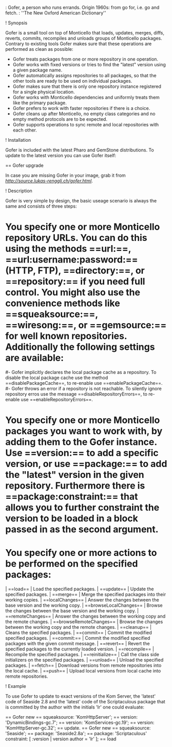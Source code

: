 : Gofer, a person who runs errands. Origin 1960s: from go for, i.e. go and fetch.: ''The New Oxford American Dictionary''! SynopsisGofer is a small tool on top of Monticello that loads, updates, merges, diffs, reverts, commits, recompiles and unloads groups of Monticello packages. Contrary to existing tools Gofer makes sure that these operations are performed as clean as possible:- Gofer treats packages from one or more repository in one operation.- Gofer works with fixed versions or tries to find the "latest" version using a given package name.- Gofer automatically assigns repositories to all packages, so that the other tools are ready to be used on individual packages.- Gofer makes sure that there is only one repository instance registered for a single physical location.- Gofer works with Monticello dependencies and uniformly treats them like the primary package.- Gofer prefers to work with faster repositories if there is a choice.- Gofer cleans up after Monticello, no empty class categories and no empty method protocols are to be expected.- Gofer supports operations to sync remote and local repositories with each other.! InstallationGofer is included with the latest Pharo and GemStone distributions. To update to the latest version you can use Gofer itself:== Gofer upgradeIn case you are missing Gofer in your image, grab it from *http://source.lukas-renggli.ch/gofer.html*.! DescriptionGofer is very simple by design, the basic useage scenario is always the same and consists of three steps:# You specify one or more Monticello repository URLs. You can do this using the methods ==url:==, ==url:username:password:== (HTTP, FTP), ==directory:==, or ==repository:== if you need full control. You might also use the convenience methods like ==squeaksource:==, ==wiresong:==, or ==gemsource:== for well known repositories. Additionally the following settings are available:#- Gofer implicitly declares the local package cache as a repository. To disable the local package cache use the method ==disablePackageCache==, to re-enable use ==enablePackageCache==.#- Gofer throws an error if a repository is not reachable. To silently ignore repository erros use the message ==disableRepositoryErrors==, to re-enable use ==enableRepositoryErrors==.# You specify one or more Monticello packages you want to work with, by adding them to the Gofer instance. Use ==version:== to add a specific version, or use ==package:== to add the "latest" version in the given repository. Furthermore there is ==package:constraint:== that allows you to further constraint the version to be loaded in a block passed in as the second argument.# You specify one or more actions to be performed on the specified packages:| ==load==	| Load the specified packages.| ==update==	| Update the specified packages.| ==merge==	| Merge the specified packages into their working copies.| ==localChanges==	| Answer the changes between the base version and the working copy.| ==browseLocalChanges==	| Browse the changes between the base version and the working copy.| ==remoteChanges==	| Answer the changes between the working copy and the remote changes.| ==browseRemoteChanges==	| Browse the changes between the working copy and the remote changes.| ==cleanup==	| Cleans the specified packages.| ==commit==	| Commit the modified specified packages.| ==commit:==	| Commit the modified specified packages with the given commit message.| ==revert==	| Revert the specified packages to the currently loaded version.| ==recompile==	| Recompile the specified packages.| ==reinitialize==	| Call the class side initializers on the specified packages.| ==unload==	| Unload the specified packages.| ==fetch==     | Download versions from remote repositories into the local cache.| ==push==      | Upload local versions from local cache into remote repositories.! ExampleTo use Gofer to update to exact versions of the Kom Server, the 'latest' code of Seaside 2.8 and the 'latest' code of the Scriptaculous package that is committed by the author with the initials 'lr' one could evaluate:== Gofer new==     squeaksource: 'KomHttpServer';==     version: 'DynamicBindings-gc.7';==     version: 'KomServices-gc.19';==     version: 'KomHttpServer-gc.32';==     update.== Gofer new==     squeaksource: 'Seaside';==     package: 'Seaside2.8a';==     package: 'Scriptaculous' constraint: [ :version | version author = 'lr' ];==     load